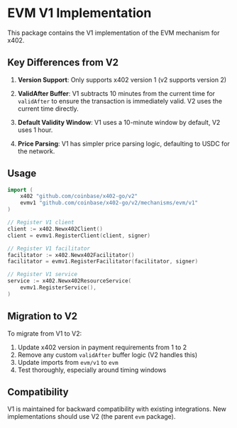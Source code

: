 # EVM V1 Implementation

This package contains the V1 implementation of the EVM mechanism for x402. 

## Key Differences from V2

1. **Version Support**: Only supports x402 version 1 (v2 supports version 2)

2. **ValidAfter Buffer**: V1 subtracts 10 minutes from the current time for `validAfter` to ensure the transaction is immediately valid. V2 uses the current time directly.

3. **Default Validity Window**: V1 uses a 10-minute window by default, V2 uses 1 hour.

4. **Price Parsing**: V1 has simpler price parsing logic, defaulting to USDC for the network.

## Usage

```go
import (
    x402 "github.com/coinbase/x402-go/v2"
    evmv1 "github.com/coinbase/x402-go/v2/mechanisms/evm/v1"
)

// Register V1 client
client := x402.Newx402Client()
client = evmv1.RegisterClient(client, signer)

// Register V1 facilitator  
facilitator := x402.Newx402Facilitator()
facilitator = evmv1.RegisterFacilitator(facilitator, signer)

// Register V1 service
service := x402.Newx402ResourceService(
    evmv1.RegisterService(),
)
```

## Migration to V2

To migrate from V1 to V2:

1. Update x402 version in payment requirements from 1 to 2
2. Remove any custom `validAfter` buffer logic (V2 handles this)
3. Update imports from `evm/v1` to `evm`
4. Test thoroughly, especially around timing windows

## Compatibility

V1 is maintained for backward compatibility with existing integrations. New implementations should use V2 (the parent `evm` package).
